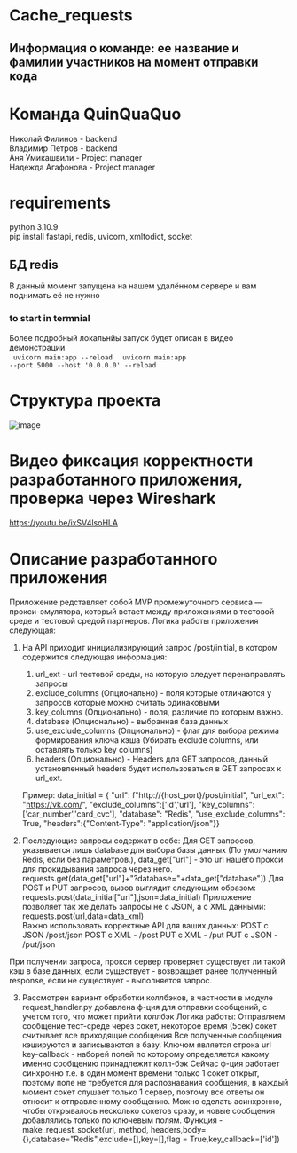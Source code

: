# Cache_requests
## Информация о команде: ее название и фамилии участников на момент отправки кода
# Команда QuinQuaQuo
Николай Филинов - backend <br>
Владимир Петров - backend <br>
Аня Умикашвили - Project manager <br>
Надежда Агафонова - Project manager <br>

# requirements
python 3.10.9 <br>
pip install fastapi, redis, uvicorn, xmltodict, socket

## БД redis 
В данный момент запущена на нашем удалённом сервере и вам поднимать её не нужно

### to start in termnial
Более подробный локальнйы запуск будет описан в видео демонстрации <br>
<code> uvicorn main:app --reload </code>
<code> uvicorn main:app --port 5000 --host '0.0.0.0' --reload </code>

# Структура проекта
![image](https://github.com/Unleashed0000/Cache_requests/assets/31584866/4d6af356-65c1-4155-9ba6-67dc68297dfa)

# Видео фиксация корректности разработанного приложения, проверка через Wireshark
https://youtu.be/ixSV4lsoHLA
# Описание разработанного приложения
Приложение редставляет собой MVP промежуточного сервиса — прокси-эмулятора, который встает между приложениями в тестовой среде и тестовой средой партнеров.
Логика работы приложения следующая:
1. На API приходит инициализирующий запрос  /post/initial, в котором содержится следующая информация:
   1. url_ext - url тестовой среды, на которую следует перенаправлять запросы
   2. exclude_columns (Опционально) - поля которые отличаются у запросов которые можно считать одинаковыми
   3. key_columns (Опционально) - поля, различие по которым важно.
   4. database (Опционально) - выбранная база данных   
   5. use_exclude_columns (Опционально) - флаг для выбора режима формирования ключа кэша (Убирать exclude columns, или оставлять только key columns)
   6. headers (Опционально) - Headers для GET запросов, данный установленный headers будет использоваться в GET запросах к url_ext. 

   Пример:
   data_initial = {
    "url": f"http://{host_port}/post/initial",
    "url_ext": "https://vk.com/",
    "exclude_columns":['id','url'],
    "key_columns":['car_number','card_cvc'],
    "database": "Redis",
    "use_exclude_columns": True,
    "headers":{"Content-Type": "application/json"}}
   
3. Последующие запросы содержат в себе:
Для GET запросов, указывается лишь database для выбора базы данных (По умолчанию Redis, если без параметров.), data_get["url"] - это url нашего прокси для прокидывания запроса через него.
requests.get(data_get["url"]+"?database="+data_get["database"])
Для POST и PUT запросов, вызов выглядит следующим образом:
requests.post(data_initial["url"],json=data_initial)
Приложение позволяет так же делать запросы не с JSON, а с XML данными:
requests.post(url,data=data_xml)  
Важно использовать корректные API для ваших данных:
POST с JSON /post/json
POST с XML - /post
PUT с XML - /put
PUT с JSON - /put/json

При получении запроса, прокси сервер проверяет существует ли такой кэш в базе данных, если существует - возвращает ранее полученный response, если не существует - выполняется запрос.

3. Рассмотрен вариант обработки коллбэков, в частности в модуле request_handler.py добавлена ф-ция для отправки сообщений, с учетом того, что может прийти коллбэк
Логика работы:  Отправляем сообщение тест-среде через сокет, некоторое время (5сек) сокет считывает все приходящие сообщения 
Все полученные сообщения кэшируются и записываются в базу.  Ключом является строка url
key-callback - наборей полей по которому определяется какому именно сообщению принадлежит колл-бэк
Сейчас ф-ция работает синхронно т.е. в один момент времени только 1 сокет открыт, поэтому поле <id>
не требуется для распознавания сообщения, в каждый момент сокет слушает только 1 сервер, поэтому все ответы он относит к отправленному сообщению.
Можно сделать асинхронно, чтобы открывалось несколько сокетов сразу, и новые сообщения добавлялись только по ключевым полям.
Функция - make_request_socket(url, method, headers,body={},database="Redis",exclude=[],key=[],flag = True,key_callback=['id'])

